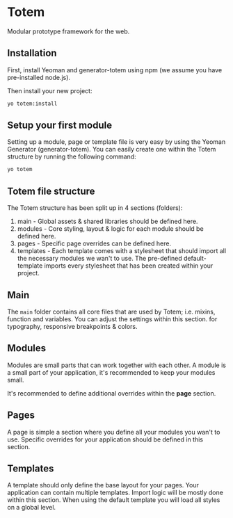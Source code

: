 # Totem
Modular prototype framework for the web.

## Installation
First, install Yeoman and generator-totem using npm (we assume you have pre-installed node.js).

Then install your new project:

```bash
yo totem:install
```

## Setup your first module
Setting up a module, page or template file is very easy by using the Yeoman Generator  (generator-totem). You can easily create one within the Totem structure by running the following command:

```bash
yo totem
```
## Totem file structure
The Totem structure has been split up in 4 sections (folders):
1. main - Global assets & shared libraries should be defined here.
2. modules - Core styling, layout & logic for each module should be defined here.
3. pages - Specific page overrides can be defined here.
4. templates - Each template comes with a stylesheet that should import all the necessary modules we wan't to use. The pre-defined default-template imports every stylesheet that has been created within your project.


## Main
The `main` folder contains all core files that are used by Totem; i.e. mixins, function and variables.
You can adjust the settings within this section. for typography, responsive breakpoints & colors.

## Modules
Modules are small parts that can work together with each other. A module is a small part of your application, it's recommended to keep your modules small.

It's recommended to define additional overrides within the **page** section.

## Pages
A page is simple a section where you define all your modules you wan't to use. Specific overrides for your application should be defined in this section.

## Templates
A template should only define the base layout for your pages. Your application can contain multiple templates. Import logic will be mostly done within this section. When using the default template you will load all styles on a global level.